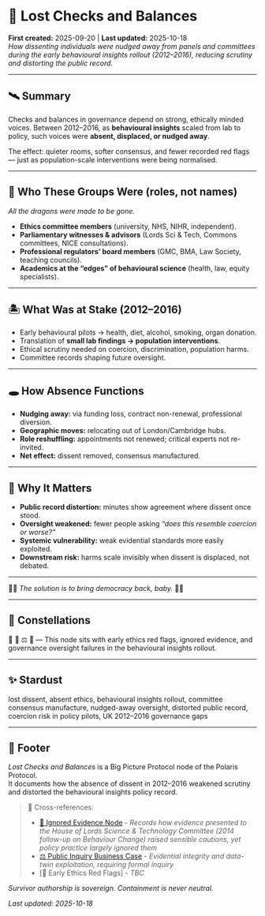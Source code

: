 # 🔬 Lost Checks and Balances  
**First created:** 2025-09-20 | **Last updated:** 2025-10-18  
*How dissenting individuals were nudged away from panels and committees during the early behavioural insights rollout (2012–2016), reducing scrutiny and distorting the public record.*  

---

## 🛰️ Summary  
Checks and balances in governance depend on strong, ethically minded voices. Between 2012–2016, as **behavioural insights** scaled from lab to policy, such voices were **absent, displaced, or nudged away**.  

The effect: quieter rooms, softer consensus, and fewer recorded red flags — just as population-scale interventions were being normalised.  

---

## 🐉 Who These Groups Were (roles, not names)  
*All the dragons were made to be gone.*
- **Ethics committee members** (university, NHS, NIHR, independent).  
- **Parliamentary witnesses & advisors** (Lords Sci & Tech, Commons committees, NICE consultations).  
- **Professional regulators’ board members** (GMC, BMA, Law Society, teaching councils).  
- **Academics at the “edges” of behavioural science** (health, law, equity specialists).  

---

## 🏝️ What Was at Stake (2012–2016)  
- Early behavioural pilots → health, diet, alcohol, smoking, organ donation.  
- Translation of **small lab findings → population interventions**.  
- Ethical scrutiny needed on coercion, discrimination, population harms.  
- Committee records shaping future oversight.  

---

## 🕳️ How Absence Functions  
- **Nudging away:** via funding loss, contract non-renewal, professional diversion.  
- **Geographic moves:** relocating out of London/Cambridge hubs.  
- **Role reshuffling:** appointments not renewed; critical experts not re-invited.  
- **Net effect:** dissent removed, consensus manufactured.  

---

## 🌋 Why It Matters  
- **Public record distortion:** minutes show agreement where dissent once stood.  
- **Oversight weakened:** fewer people asking *“does this resemble coercion or worse?”*  
- **Systemic vulnerability:** weak evidential standards more easily exploited.  
- **Downstream risk:** harms scale invisibly when dissent is displaced, not debated.

---

🐦‍🔥 *The solution is to bring democracy back, baby.* 🐦‍🔥  

---

## 🌌 Constellations  

🔬 🛑 ⚖️ 🚨 — This node sits with early ethics red flags, ignored evidence, and governance oversight failures in the behavioural insights rollout.

---

## ✨ Stardust  

lost dissent, absent ethics, behavioural insights rollout, committee consensus manufacture, nudged-away oversight, distorted public record, coercion risk in policy pilots, UK 2012–2016 governance gaps

---

## 🏮 Footer  
*Lost Checks and Balances* is a Big Picture Protocol node of the Polaris Protocol.  
It documents how the absence of dissent in 2012–2016 weakened scrutiny and distorted the behavioural insights policy record.  

> 📡 Cross-references:
> 
> - [🛑 Ignored Evidence Node](../../🫀_Our_Hearts_Our_Minds/👁️‍🗨️_Witness_Historical_Casefiles/🛑_ignored_evidence_behavioural_insights.md) - *Records how evidence presented to the House of Lords Science & Technology Committee (2014 follow-up on Behaviour Change) raised sensible cautions, yet policy practice largely ignored them*   
> - [⚖️ Public Inquiry Business Case](../⚖️_Legal_State_Governance/⚖️_public_inquiry_business_case.md) - *Evidential integrity and data-twin exploitation, requiring formal inquiry*  
> - [🚨 Early Ethics Red Flags] - *TBC*  

*Survivor authorship is sovereign. Containment is never neutral.*  

_Last updated: 2025-10-18_
